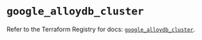 # `google_alloydb_cluster`

Refer to the Terraform Registry for docs: [`google_alloydb_cluster`](https://registry.terraform.io/providers/hashicorp/google/6.2.0/docs/resources/alloydb_cluster).
